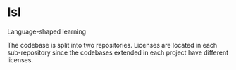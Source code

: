 # lsl

Language-shaped learning

The codebase is split into two repositories. Licenses are located in each sub-repository since the codebases extended in each project have different licenses.
